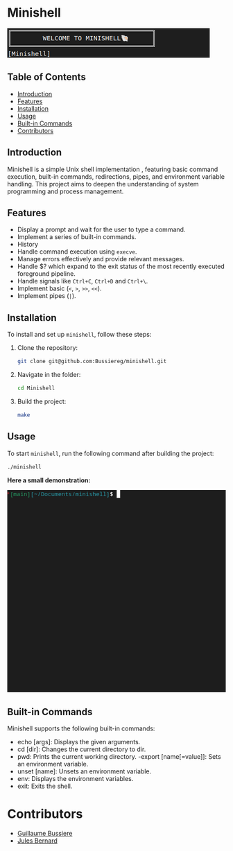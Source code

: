 # Minishell
![cub3D screenshot](gif_and_image/minishellIntro.png)

## Table of Contents

- [Introduction](#introduction)
- [Features](#features)
- [Installation](#installation)
- [Usage](#usage)
- [Built-in Commands](#built-in-commands)
- [Contributors](#contributors)

## Introduction

Minishell is a simple Unix shell implementation , featuring basic command execution, built-in commands, redirections, pipes, and environment variable handling. 
This project aims to deepen the understanding of system programming and process management.

## Features
- Display a prompt and wait for the user to type a command.
- Implement a series of built-in commands.
- History
- Handle command execution using `execve`.
- Manage errors effectively and provide relevant messages.
- Handle $? which expand to the exit status of the most recently executed foreground pipeline.
- Handle signals like `Ctrl+C`, `Ctrl+D` and `Ctrl+\`.
- Implement basic (`<`, `>`, `>>`, `<<`).
- Implement pipes (`|`).

## Installation
To install and set up `minishell`, follow these steps:

1. Clone the repository:
    ```sh
    git clone git@github.com:Bussiereg/minishell.git
    ```
2. Navigate in the folder:
    ```sh
    cd Minishell
    ```

3. Build the project:
    ```sh
    make
    ```

## Usage
To start `minishell`, run the following command after building the project:
```sh
./minishell
```
**Here a small demonstration:**

![Demo GIF](gif_and_image/demo.gif)

## Built-in Commands

Minishell supports the following built-in commands:

- echo [args]: Displays the given arguments.
- cd [dir]: Changes the current directory to dir.
- pwd: Prints the current working directory.
 -export [name[=value]]: Sets an environment variable.
- unset [name]: Unsets an environment variable.
- env: Displays the environment variables.
- exit: Exits the shell.

# Contributors
- [Guillaume Bussiere](https://github.com/Bussiereg)
- [Jules Bernard](https://github.com/julesrb)
